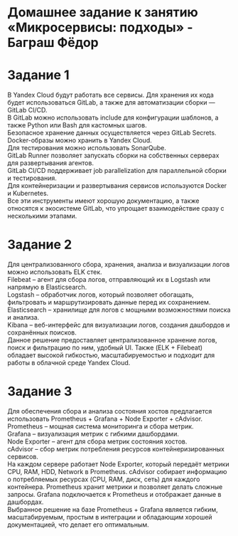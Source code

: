 # Домашнее задание к занятию «Микросервисы: подходы» - Баграш Фёдор

# Задание 1
В Yandex Cloud будут работать все сервисы. Для хранения их кода будет использоваться GitLab, а также для автоматизации сборки — GitLab CI/CD.\
В GitLab можно использовать include для конфигурации шаблонов, а также Python или Bash для кастомных шагов.\
Безопасное хранение данных осуществляется через GitLab Secrets.\
Docker-образы можно хранить в Yandex Cloud.\
Для тестирования можно использовать SonarQube.\
GitLab Runner позволяет запускать сборки на собственных серверах для развертывания агентов.\
GitLab CI/CD поддерживает job parallelization для параллельной сборки и тестирования.\
Для контейнеризации и развертывания сервисов используются Docker и Kubernetes.\
Все эти инструменты имеют хорошую документацию, а также относятся к экосистеме GitLab, что упрощает взаимодействие сразу с несколькими этапами.

# Задание 2
Для централизованного сбора, хранения, анализа и визуализации логов можно использовать ELK стек.\
Filebeat – агент для сбора логов, отправляющий их в Logstash или напрямую в Elasticsearch.\
Logstash – обработчик логов, который позволяет обогащать, фильтровать и маршрутизировать данные перед их сохранением.\
Elasticsearch – хранилище для логов с мощными возможностями поиска и анализа.\
Kibana – веб-интерфейс для визуализации логов, создания дашбордов и сохранённых поисков.\
Данное решение предоставляет централизованное хранение логов, поиск и фильтрацию по ним, удобный UI.
Также (ELK + Filebeat) обладает высокой гибкостью, масштабируемостью и подходит для работы в облачной среде Yandex Cloud.

# Задание 3
Для обеспечения сбора и анализа состояния хостов предлагается использовать Prometheus + Grafana + Node Exporter + cAdvisor.\
Prometheus – мощная система мониторинга и сбора метрик.\
Grafana – визуализация метрик с гибкими дашбордами.\
Node Exporter – агент для сбора метрик состояния хостов.\
cAdvisor – сбор метрик потребления ресурсов контейнеризированных сервисов.\
На каждом сервере работает Node Exporter, который передаёт метрики CPU, RAM, HDD, Network в Prometheus.
cAdvisor собирает информацию о потребляемых ресурсах (CPU, RAM, диск, сеть) для каждого контейнера.
Prometheus хранит метрики и позволяет делать сложные запросы.
Grafana подключается к Prometheus и отображает данные в дашбордах.\
Выбранное решение на базе Prometheus + Grafana является гибким, масштабируемым, простым в интеграции и обладающим хорошей документацией, что делает его оптимальным.